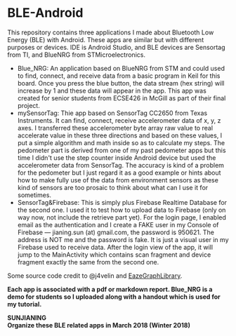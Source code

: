 # BLE-Android
This repository contains three applications I made about Bluetooth Low Energy (BLE) with Android. These apps are similar but with different purposes or devices. IDE is Android Studio, and BLE devices are Sensortag from TI, and BlueNRG from STMicroelectronics.

- Blue_NRG: An application based on BlueNRG from STM and could used to find, connect, and receive data from a basic program in Keil for this board. Once you press the blue button, the data stream (hex string) will increase by 1 and these data will appear in the app. This app was created for senior students from ECSE426 in McGill as part of their final project.
- mySensorTag: Thie app based on SensorTag CC2650 from Texas Instruments. It can find, connect, receive accelerometer data of x, y, z axes. I transferred these accelerometer byte array raw value to real accelerate value in these three directions and based on these values, I put a simple algorithm and math inside so as to calculate my steps. The pedometer part is derived from one of my past pedometer apps but this time I didn't use the step counter inside Android device but used the accelerometer data from SensorTag. The accuracy is kind of a problem for the pedometer but I just regard it as a good example or hints about how to make fully use of the data from environment sensors as these kind of sensors are too prosaic to think about what can I use it for sometimes.
- SensorTag&Firebase: This is simply plus Firebase Realtime Database for the second one. I used it to test how to upload data to Firebase (only on way now, not include the retrieve part yet). For the login page, I enabled email as the authentication and I create a FAKE user in my Console of Firebase — jianing.sun (at) gmail.com, the password is 950621. The address is NOT me and the password is fake. It is just a visual user in my Firebase used to receive data. After the login view of the app, it will jump to the MainActivity which contains scan fragment and device fragment exactly the same from the second one.

Some source code credit to @j4velin and [EazeGraphLibrary](https://github.com/blackfizz/EazeGraph).  
  
    
**Each app is associated with a pdf or markdown report. Blue_NRG is a demo for students so I uploaded along with a handout which is used for my tutorial.**    

  
    
      
      

**SUNJIANING**   
**Organize these BLE related apps in March 2018  (Winter 2018)**

